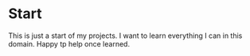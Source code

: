 # Start
This is just a start of my projects. I want to learn everything I can in this domain. Happy tp help once learned. 
